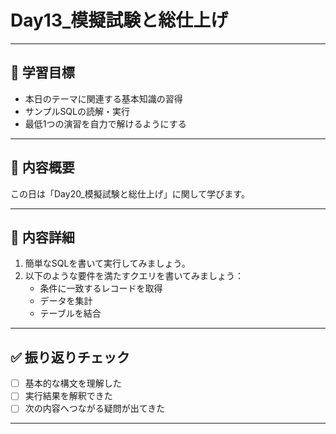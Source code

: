 # Day13_模擬試験と総仕上げ

---

## 🎯 学習目標

- 本日のテーマに関連する基本知識の習得
- サンプルSQLの読解・実行
- 最低1つの演習を自力で解けるようにする

---

## 📘 内容概要

この日は「Day20_模擬試験と総仕上げ」に関して学びます。

---

## 📝 内容詳細

1. 簡単なSQLを書いて実行してみましょう。
2. 以下のような要件を満たすクエリを書いてみましょう：
   - 条件に一致するレコードを取得
   - データを集計
   - テーブルを結合

---

## ✅ 振り返りチェック

- [ ] 基本的な構文を理解した
- [ ] 実行結果を解釈できた
- [ ] 次の内容へつながる疑問が出てきた

---
